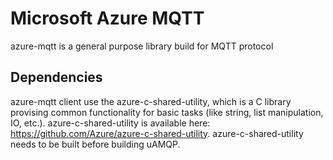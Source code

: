 # Microsoft Azure MQTT

azure-mqtt is a general purpose library build for MQTT protocol

## Dependencies

azure-mqtt client use the azure-c-shared-utility, which is a C library provising common functionality for basic tasks (like string, list manipulation, IO, etc.).
azure-c-shared-utility is available here: https://github.com/Azure/azure-c-shared-utility.
azure-c-shared-utility needs to be built before building uAMQP.  
